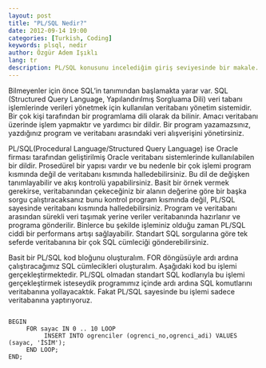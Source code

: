 ```yaml
---
layout: post
title: "PL/SQL Nedir?"
date: 2012-09-14 19:00
categories: [Turkish, Coding]
keywords: plsql, nedir
author: Özgür Adem Işıklı
lang: tr
description: PL/SQL konusunu incelediğim giriş seviyesinde bir makale.
---
```


Bilmeyenler için önce SQL‘in tanımından başlamakta yarar var. SQL (Structured Query Language, Yapılandırılmış Sorgluama Dili) veri tabanı işlemlerinde verileri yönetmek için kullanılan veritabanı yönetim sistemidir. Bir çok kişi tarafından bir programlama dili olarak da bilinir. Amacı veritabanı üzerinde işlem yapmaktır ve yardımcı bir dildir. Bir program yazamazsınız, yazdığınız program ve veritabanı arasındaki veri alışverişini yönetirsiniz.

PL/SQL(Procedural Language/Structured Query Language) ise Oracle firması tarafından geliştirilmiş Oracle veritabanı sistemlerinde kullanılabilen bir dildir. Prosedürel bir yapısı vardır ve bu nedenle bir çok işlemi program kısmında değil de veritabanı kısmında halledebilirsiniz. Bu dil de değişken tanımlayabilir ve akış kontrolü yapabilirsiniz. Basit bir örnek vermek gerekirse, veritabanından çekeceğiniz bir alanın değerine göre bir başka sorgu çalıştıracaksanız bunu kontrol program kısmında değil, PL/SQL sayesinde veritabanı kısmında halledebilirsiniz. Program ve veritabanı arasından sürekli veri taşımak yerine veriler veritabanında hazırlanır ve programa gönderilir. Binlerce bu şekilde işleminiz olduğu zaman PL/SQL ciddi bir performans artışı sağlayabilir. Standart SQL sorgularına göre tek seferde veritabanına bir çok SQL cümleciği gönderebilirsiniz.

Basit bir PL/SQL kod bloğunu oluşturalım. FOR döngüsüyle ardı ardına çalıştıracağımız SQL cümlecikleri oluşturalım. Aşağıdaki kod bu işlemi gerçekleştirmektedir. PL/SQL olmadan standart SQL kodlarıyla bu işlemi gerçekleştirmek isteseydik programımız içinde ardı ardına SQL komutlarını veritabanına yollayacaktık. Fakat PL/SQL sayesinde bu işlemi sadece veritabanına yaptırıyoruz.

<pre><code class="language-sql">
BEGIN
     FOR sayac IN 0 .. 10 LOOP
          INSERT INTO ogrenciler (ogrenci_no,ogrenci_adi) VALUES (sayac, 'İSİM');
     END LOOP;
END;
</code></pre>
